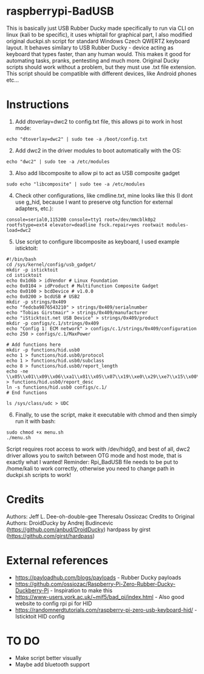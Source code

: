 # raspberrypi-BadUSB
This is basically just USB Rubber Ducky made specifically to run via CLI on linux (kali to be specific), it uses whiptail for graphical part, I also modified original duckpi.sh script for standard Windows Czech QWERTZ keyboard layout. It behaves similary to USB Rubber Ducky - device acting as keyboard that types faster, than any human would. This makes it good for automating tasks, pranks, pentesting and much more. Original Ducky scripts should work without a problem, but they must use .txt file extension. This script should be compatible with different devices, like Android phones etc...
# Instructions 
1. Add dtoverlay=dwc2 to config.txt file, this allows pi to work in host mode:
```
echo "dtoverlay=dwc2" | sudo tee -a /boot/config.txt
```
2. Add dwc2 in the driver modules to boot automatically with the OS:
```
echo "dwc2" | sudo tee -a /etc/modules
```
3. Also add libcomposite to allow pi to act as USB composite gadget
```
sudo echo "libcomposite" | sudo tee -a /etc/modules
```
4. Check other configurations, like cmdline.txt, mine looks like this (I dont use g_hid, because I want to preserve otg function for external adapters, etc.):
```
console=serial0,115200 console=tty1 root=/dev/mmcblk0p2 rootfstype=ext4 elevator=deadline fsck.repair=yes rootwait modules-load=dwc2
```
5. Use script to configure libcomposite as keyboard, I used example isticktoit:
```  
#!/bin/bash
cd /sys/kernel/config/usb_gadget/
mkdir -p isticktoit
cd isticktoit
echo 0x1d6b > idVendor # Linux Foundation
echo 0x0104 > idProduct # Multifunction Composite Gadget
echo 0x0100 > bcdDevice # v1.0.0
echo 0x0200 > bcdUSB # USB2
mkdir -p strings/0x409
echo "fedcba9876543210" > strings/0x409/serialnumber
echo "Tobias Girstmair" > strings/0x409/manufacturer
echo "iSticktoit.net USB Device" > strings/0x409/product
mkdir -p configs/c.1/strings/0x409
echo "Config 1: ECM network" > configs/c.1/strings/0x409/configuration
echo 250 > configs/c.1/MaxPower

# Add functions here
mkdir -p functions/hid.usb0
echo 1 > functions/hid.usb0/protocol
echo 1 > functions/hid.usb0/subclass
echo 8 > functions/hid.usb0/report_length
echo -ne \\x05\\x01\\x09\\x06\\xa1\\x01\\x05\\x07\\x19\\xe0\\x29\\xe7\\x15\\x00\\x25\\x01\\x75\\x01\\x95\\x08\\x81\\x02\\x95\\x01\\x75\\x08\\x81\\x03\\x95\\x05\\x75\\x01\\x05\\x08\\x19\\x01\\x29\\x05\\x91\\x02\\x95\\x01\\x75\\x03\\x91\\x03\\x95\\x06\\x75\\x08\\x15\\x00\\x25\\x65\\x05\\x07\\x19\\x00\\x29\\x65\\x81\\x00\\xc0 > functions/hid.usb0/report_desc
ln -s functions/hid.usb0 configs/c.1/
# End functions

ls /sys/class/udc > UDC
```
6. Finally, to use the script, make it executable with chmod and then simply run it with bash:
```
sudo chmod +x menu.sh
./menu.sh
```  
Script requires root access to work with /dev/hidg0, and best of all, dwc2 driver allows you to switch between OTG mode and host mode, that is exactly what I wanted!                    Reminder: Rpi_BadUSB file needs to be put to /home/kali to work correctly, otherwise you need to change path in duckpi.sh scripts to work! 
# Credits 
Authors: Jeff L. Dee-oh-double-gee Theresalu Ossiozac
Credits to Original Authors: DroidDucky by Andrej Budincevic (https://github.com/anbud/DroidDucky) hardpass by girst (https://github.com/girst/hardpass)
# External references
- https://payloadhub.com/blogs/payloads - Rubber Ducky payloads
- https://github.com/ossiozac/Raspberry-Pi-Zero-Rubber-Ducky-Duckberry-Pi - Inspiration to make this
- https://www-users.york.ac.uk/~mjf5/bad_pi/index.html - Also good website to config rpi pi for HID
- https://randomnerdtutorials.com/raspberry-pi-zero-usb-keyboard-hid/ - Isticktoit HID config
# TO DO
- Make script better visually
- Maybe add bluetooth support
